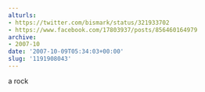 ```yaml
---
alturls:
- https://twitter.com/bismark/status/321933702
- https://www.facebook.com/17803937/posts/856460164979
archive:
- 2007-10
date: '2007-10-09T05:34:03+00:00'
slug: '1191908043'
---
```


a rock


